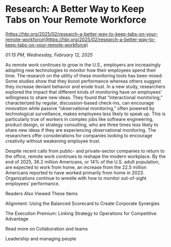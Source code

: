 # Research: A Better Way to Keep Tabs on Your Remote Workforce

[https://hbr.org/2025/02/research-a-better-way-to-keep-tabs-on-your-remote-workforce](https://hbr.org/2025/02/research-a-better-way-to-keep-tabs-on-your-remote-workforce)

*01:15 PM, Wednesday, February 12, 2025*

As remote work continues to grow in the U.S., employers are increasingly adopting new technologies to monitor how their employees spend their time. The research on the utility of these monitoring tools has been mixed: Some studies show that they boost performance whereas others suggest they increase deviant behavior and erode trust. In a new study, researchers explored the impact that different kinds of monitoring have on employees’ willingness to share new ideas. They found that “interactional monitoring,” characterized by regular, discussion-based check-ins, can encourage innovation while passive “observational monitoring,” often powered by technological surveillance, makes employees less likely to speak up. This is particularly true of workers in complex jobs like software engineering, product design, or strategy consulting, who are three times less likely to share new ideas if they are experiencing observational monitoring. The researchers offer considerations for companies looking to encourage creativity without weakening employee trust.

Despite recent calls from public- and private-sector companies to return to the office, remote work continues to reshape the modern workplace. By the end of 2025, 36.2 million Americans, or 14% of the U.S. adult population, are expected to work from home, an increase from the 22.5 million Americans reported to have worked primarily from home in 2023. Organizations continue to wrestle with how to monitor out-of-sight employees’ performance.

Readers Also Viewed These Items

Alignment: Using the Balanced Scorecard to Create Corporate Synergies

The Execution Premium: Linking Strategy to Operations for Competitive Advantage

Read more on Collaboration and teams

Leadership and managing people

